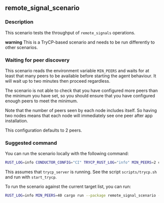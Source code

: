 ## remote_signal_scenario

### Description

This scenario tests the throughput of `remote_signals` operations.

**warning** This is a TryCP-based scenario and needs to be run differently to other scenarios.

### Waiting for peer discovery

This scenario reads the environment variable `MIN_PEERS` and waits for at least that many peers to be available before
starting the agent behaviour. It will wait up to two minutes then proceed regardless.

The scenario is not able to check that you have configured more peers than the minimum you have set, so you should
ensure that you have configured enough peers to meet the minimum.

Note that the number of peers seen by each node includes itself. So having two nodes means that each node will 
immediately see one peer after app installation.

This configuration defaults to 2 peers.

### Suggested command

You can run the scenario locally with the following command:

```bash
RUST_LOG=info CONDUCTOR_CONFIG="CI" TRYCP_RUST_LOG="info" MIN_PEERS=2 cargo run --package remote_signals -- --targets targets-ci.yaml --instances-per-target 2 --duration 300
```

This assumes that `trycp_server` is running. See the script `scripts/trycp.sh` and run with `start_trycp`.

To run the scenario against the current target list, you can run:

```bash
RUST_LOG=info MIN_PEERS=40 cargo run --package remote_signal_scenario -- --targets targets.yaml --duration 500
```
